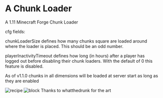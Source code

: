 # A Chunk Loader
A 1.11 Minecraft Forge Chunk Loader

cfg fields:

chunkLoaderSize defines how many chunks square are loaded around where the loader is placed. This should be an odd number.

playerInactivityTimeout defines how long (in hours) after a player has logged out before disabling their chunk loaders. With the default of 0 this feature is disabled.

As of v1.1.0 chunks in all dimensions will be loaded at server start as long as they are enabled

![recipe](http://i.imgur.com/X7E9Ah3.png "Chunk Loader Recipe")
![block](https://i.imgur.com/xrRhDfF.png "Chunk Loader Block")
Thanks to whatthedrunk for the art
